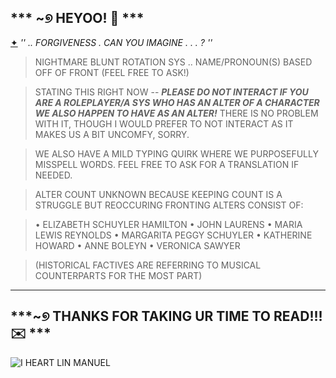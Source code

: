 ## *** ~୭ HEYOO! 📖 ***

[✦](https://www.youtube.com/watch?v=bMAoOGnw9qQ) *'' .. FORGIVENESS . CAN YOU IMAGINE . . . ? ''*

> NIGHTMARE BLUNT ROTATION SYS .. NAME/PRONOUN(S) BASED OFF OF FRONT (FEEL FREE TO ASK!)

> STATING THIS RIGHT NOW -- ***PLEASE DO NOT INTERACT IF YOU ARE A ROLEPLAYER/A SYS WHO HAS AN ALTER OF A CHARACTER WE ALSO HAPPEN TO HAVE AS AN ALTER!*** THERE IS NO PROBLEM WITH IT, THOUGH I WOULD PREFER TO NOT INTERACT AS IT MAKES US A BIT UNCOMFY, SORRY.

> WE ALSO HAVE A MILD TYPING QUIRK WHERE WE PURPOSEFULLY MISSPELL WORDS. FEEL FREE TO ASK FOR A TRANSLATION IF NEEDED.

> ALTER COUNT UNKNOWN BECAUSE KEEPING COUNT IS A STRUGGLE BUT REOCCURING FRONTING ALTERS CONSIST OF:

> • ELIZABETH SCHUYLER HAMILTON
> • JOHN LAURENS
> • MARIA LEWIS REYNOLDS
> • MARGARITA PEGGY SCHUYLER
> • KATHERINE HOWARD
> • ANNE BOLEYN
> • VERONICA SAWYER

> (HISTORICAL FACTIVES ARE REFERRING TO MUSICAL COUNTERPARTS FOR THE MOST PART) 

---
## ***~୭ THANKS FOR TAKING UR TIME TO READ!!! ✉️ ***


![I HEART LIN MANUEL](https://i.pinimg.com/736x/f4/06/99/f406995020cba18d2c3e69a153d616ee.jpg) 
